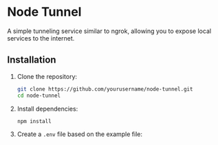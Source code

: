 # Node Tunnel

A simple tunneling service similar to ngrok, allowing you to expose local services to the internet.

## Installation

1. Clone the repository:
   ```bash
   git clone https://github.com/yourusername/node-tunnel.git
   cd node-tunnel
   ```

2. Install dependencies:
   ```bash
   npm install
   ```

3. Create a `.env` file based on the example file:
